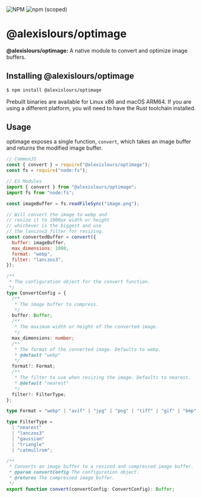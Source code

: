 ![NPM](https://img.shields.io/npm/l/@alexislours/optimage) ![npm (scoped)](https://img.shields.io/npm/v/@alexislours/optimage)

# @alexislours/optimage

**@alexislours/optimage:** A native module to convert and optimize image buffers.

## Installing @alexislours/optimage

```sh
$ npm install @alexislours/optimage
```

Prebuilt binaries are available for Linux x86 and macOS ARM64. If you are using a different platform, you will need to have the Rust toolchain installed.

## Usage

optimage exposes a single function, `convert`, which takes an image buffer and returns the modified image buffer.

```js
// CommonJS
const { convert } = require("@alexislours/optimage");
const fs = require("node:fs");

// ES Modules
import { convert } from "@alexislours/optimage";
import fs from "node:fs";

const imageBuffer = fs.readFileSync("image.png");

// Will convert the image to webp and
// resize it to 1000px width or height
// whichever is the biggest and use
// the lanczos3 filter for resizing.
const convertedBuffer = convert({
  buffer: imageBuffer,
  max_dimensions: 1000,
  format: "webp",
  filter: "lanczos3",
});
```

```ts
/**
 * The configuration object for the convert function.
 */
type ConvertConfig = {
  /**
   * The image buffer to compress.
   */
  buffer: Buffer;
  /**
   * The maximum width or height of the converted image.
   */
  max_dimensions: number;
  /**
   * The format of the converted image. Defaults to webp.
   * @default "webp"
   */
  format?: Format;
  /**
   * The filter to use when resizing the image. Defaults to nearest.
   * @default "nearest"
   */
  filter?: FilterType;
};

type Format = "webp" | "avif" | "jpg" | "png" | "tiff" | "gif" | "bmp" | "tga";

type FilterType =
  | "nearest"
  | "lanczos3"
  | "gaussian"
  | "triangle"
  | "catmullrom";

/**
 * Converts an image buffer to a resized and compressed image buffer.
 * @param convertConfig The configuration object.
 * @returns The compressed image buffer.
 */
export function convert(convertConfig: ConvertConfig): Buffer;
```

